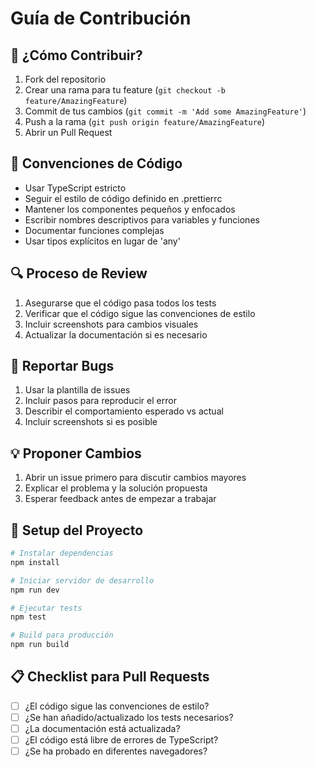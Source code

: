 # Guía de Contribución

## 🌟 ¿Cómo Contribuir?

1. Fork del repositorio
2. Crear una rama para tu feature (`git checkout -b feature/AmazingFeature`)
3. Commit de tus cambios (`git commit -m 'Add some AmazingFeature'`)
4. Push a la rama (`git push origin feature/AmazingFeature`)
5. Abrir un Pull Request

## 📝 Convenciones de Código

- Usar TypeScript estricto
- Seguir el estilo de código definido en .prettierrc
- Mantener los componentes pequeños y enfocados
- Escribir nombres descriptivos para variables y funciones
- Documentar funciones complejas
- Usar tipos explícitos en lugar de 'any'

## 🔍 Proceso de Review

1. Asegurarse que el código pasa todos los tests
2. Verificar que el código sigue las convenciones de estilo
3. Incluir screenshots para cambios visuales
4. Actualizar la documentación si es necesario

## 🐛 Reportar Bugs

1. Usar la plantilla de issues
2. Incluir pasos para reproducir el error
3. Describir el comportamiento esperado vs actual
4. Incluir screenshots si es posible

## 💡 Proponer Cambios

1. Abrir un issue primero para discutir cambios mayores
2. Explicar el problema y la solución propuesta
3. Esperar feedback antes de empezar a trabajar

## 🚀 Setup del Proyecto

```bash
# Instalar dependencias
npm install

# Iniciar servidor de desarrollo
npm run dev

# Ejecutar tests
npm test

# Build para producción
npm run build
```

## 📋 Checklist para Pull Requests

- [ ] ¿El código sigue las convenciones de estilo?
- [ ] ¿Se han añadido/actualizado los tests necesarios?
- [ ] ¿La documentación está actualizada?
- [ ] ¿El código está libre de errores de TypeScript?
- [ ] ¿Se ha probado en diferentes navegadores?